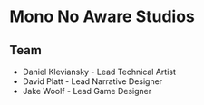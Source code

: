 # Mono No Aware Studios

## Team
 - Daniel Kleviansky - Lead Technical Artist
 - David Platt - Lead Narrative Designer
 - Jake Woolf - Lead Game Designer